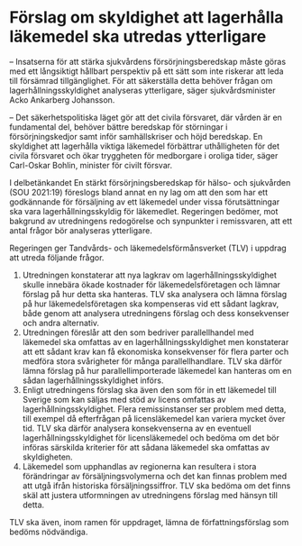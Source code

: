 # Förslag om skyldighet att lagerhålla läkemedel ska utredas ytterligare

– Insatserna för att stärka sjukvårdens försörjningsberedskap måste göras med ett långsiktigt hållbart perspektiv på ett sätt som inte riskerar att leda till försämrad tillgänglighet. För att säkerställa detta behöver frågan om lagerhållningsskyldighet analyseras ytterligare, säger sjukvårdsminister Acko Ankarberg Johansson.

– Det säkerhetspolitiska läget gör att det civila försvaret, där vården är en fundamental del, behöver bättre beredskap för störningar i försörjningskedjor samt inför samhällskriser och höjd beredskap. En skyldighet att lagerhålla viktiga läkemedel förbättrar uthålligheten för det civila försvaret och ökar tryggheten för medborgare i oroliga tider, säger Carl-Oskar Bohlin, minister för civilt försvar.

I delbetänkandet En stärkt försörjningsberedskap för hälso- och sjukvården (SOU 2021:19) föreslogs bland annat en ny lag om att den som har ett godkännande för försäljning av ett läkemedel under vissa förutsättningar ska vara lagerhållningsskyldig för läkemedlet. Regeringen bedömer, mot bakgrund av utredningens redogörelse och synpunkter i remissvaren, att ett antal frågor bör analyseras ytterligare.

Regeringen ger Tandvårds- och läkemedelsförmånsverket (TLV) i uppdrag att utreda följande frågor.

1. Utredningen konstaterar att nya lagkrav om lagerhållningsskyldighet skulle innebära ökade kostnader för läkemedelsföretagen och lämnar förslag på hur detta ska hanteras. TLV ska analysera och lämna förslag på hur läkemedelsföretagen ska kompenseras vid ett sådant lagkrav, både genom att analysera utredningens förslag och dess konsekvenser och andra alternativ.
2. Utredningen föreslår att den som bedriver parallellhandel med läkemedel ska omfattas av en lagerhållningsskyldighet men konstaterar att ett sådant krav kan få ekonomiska konsekvenser för flera parter och medföra stora svårigheter för många parallellhandlare. TLV ska därför lämna förslag på hur parallellimporterade läkemedel kan hanteras om en sådan lagerhållningsskyldighet införs.
3. Enligt utredningens förslag ska även den som för in ett läkemedel till Sverige som kan säljas med stöd av licens omfattas av lagerhållningsskyldighet. Flera remissinstanser ser problem med detta, till exempel då efterfrågan på licensläkemedel kan variera mycket över tid. TLV ska därför analysera konsekvenserna av en eventuell lagerhållningsskyldighet för licensläkemedel och bedöma om det bör införas särskilda kriterier för att sådana läkemedel ska omfattas av skyldigheten.
4. Läkemedel som upphandlas av regionerna kan resultera i stora förändringar av försäljningsvolymerna och det kan finnas problem med att utgå ifrån historiska försäljningssiffror. TLV ska bedöma om det finns skäl att justera utformningen av utredningens förslag med hänsyn till detta.

TLV ska även, inom ramen för uppdraget, lämna de författningsförslag som bedöms nödvändiga.
